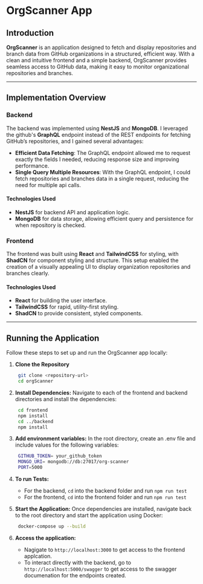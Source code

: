 # OrgScanner App

## Introduction

**OrgScanner** is an application designed to fetch and display repositories and branch data from GitHub organizations in a structured, efficient way. With a clean and intuitive frontend and a simple backend, OrgScanner provides seamless access to GitHub data, making it easy to monitor organizational repositories and branches.

---

## Implementation Overview

### Backend

The backend was implemented using **NestJS** and **MongoDB**. I leveraged the github's **GraphQL** endpoint instead of the REST endpoints for fetching GitHub’s repositories, and I gained several advantages:
- **Efficient Data Fetching**: The GraphQL endpoint allowed me to request exactly the fields I needed, reducing response size and improving performance.
- **Single Query Multiple Resources**: With the GraphQL endpoint, I could fetch repositories and branches data in a single request, reducing the need for multiple api calls.

#### Technologies Used
- **NestJS** for backend API and application logic.
- **MongoDB** for data storage, allowing efficient query and persistence for when repository is checked.

### Frontend

The frontend was built using **React** and **TailwindCSS** for styling, with **ShadCN** for component styling and structure. This setup enabled the creation of a visually appealing UI to display organization repositories and branches clearly.

#### Technologies Used
- **React** for building the user interface.
- **TailwindCSS** for rapid, utility-first styling.
- **ShadCN** to provide consistent, styled components.

---

## Running the Application

Follow these steps to set up and run the OrgScanner app locally:

1. **Clone the Repository**
   ```bash
    git clone <repository-url>
    cd orgScanner

2. **Install Dependencies:** Navigate to each of the frontend and backend directories and install the dependencies:
   ```bash
    cd frontend
    npm install
    cd ../backend
    npm install

3. **Add environment variables:** In the root directory, create an .env file and include values for the following variables:
   ```bash
    GITHUB_TOKEN= your_github_token
    MONGO_URI= mongodb://db:27017/org-scanner
    PORT=5000

4. **To run Tests:** 
    - For the backend, `cd` into the backend folder and run `npm run test`
    - For the frontend, `cd` into the frontend folder and run `npm run test`

5. **Start the Application:** Once dependencies are installed, navigate back to the root directory and start the application using Docker:
   ```bash
    docker-compose up --build

6. **Access the application:** 
    - Nagigate to `http://localhost:3000` to get access to the frontend applcation.
    - To interact directly with the backend, go to `http://localhost:5000/swagger` to get access to the swagger documenation for the endpoints created.
